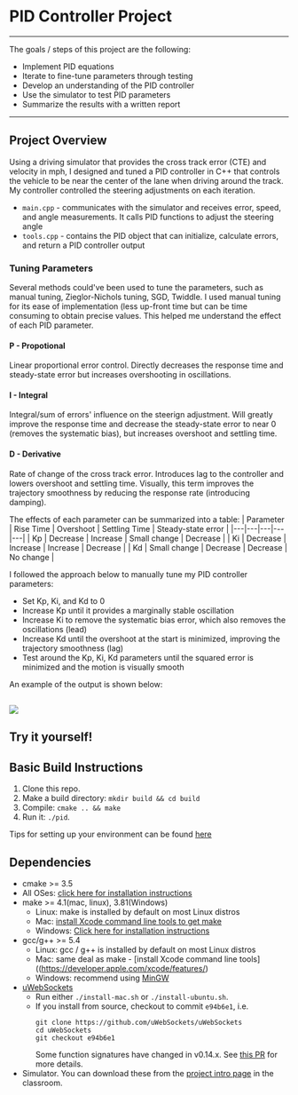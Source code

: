 # PID Controller Project
---
The goals / steps of this project are the following:
* Implement PID equations
* Iterate to fine-tune parameters through testing
* Develop an understanding of the PID controller
* Use the simulator to test PID parameters
* Summarize the results with a written report


[//]: # (Image References)

[image1]: report_images/Sim1.JPG

---
## Project Overview
Using a driving simulator that provides the cross track error (CTE) and velocity in mph, I designed and tuned a PID controller in C++ that controls the vehicle to be near the center of the lane when driving around the track. My controller controlled the steering adjustments on each iteration.

* `main.cpp` - communicates with the simulator and receives error, speed, and angle measurements. It calls PID functions to adjust the steering angle
* `tools.cpp` - contains the PID object that can initialize, calculate errors, and return a PID controller output

### Tuning Parameters
Several methods could've been used to tune the parameters, such as manual tuning, Zieglor-Nichols tuning, SGD, Twiddle. I used manual tuning for its ease of implementation (less up-front time but can be time consuming to obtain precise values. This helped me understand the effect of each PID parameter.

#### P - Propotional
Linear proportional error control. Directly decreases the response time and steady-state error but increases overshooting in oscillations.

#### I - Integral
Integral/sum of errors' influence on the steerign adjustment. Will greatly improve the response time and decrease the steady-state error to near 0 (removes the systematic bias), but increases overshoot and settling time.

#### D - Derivative
Rate of change of the cross track error. Introduces lag to the controller and lowers overshoot and settling time. Visually, this term improves the trajectory smoothness by reducing the response rate (introducing damping).

The effects of each parameter can be summarized into a table:
| Parameter | Rise Time | Overshoot | Settling Time | Steady-state error |
|---|---|---|---|---|
| Kp | Decrease | Increase | Small change | Decrease |
| Ki | Decrease | Increase | Increase | Decrease |
| Kd | Small change | Decrease | Decrease | No change |

I followed the approach below to manually tune my PID controller parameters:

* Set Kp, Ki, and Kd to 0
* Increase Kp until it provides a marginally stable oscillation
* Increase Ki to remove the systematic bias error, which also removes the oscillations (lead)
* Increase Kd until the overshoot at the start is minimized, improving the trajectory smoothness (lag)
* Test around the Kp, Ki, Kd parameters until the squared error is minimized and the motion is visually smooth

An example of the output is shown below:

![][image1]
---
## Try it yourself!

## Basic Build Instructions

1. Clone this repo.
2. Make a build directory: `mkdir build && cd build`
3. Compile: `cmake .. && make`
4. Run it: `./pid`. 

Tips for setting up your environment can be found [here](https://classroom.udacity.com/nanodegrees/nd013/parts/40f38239-66b6-46ec-ae68-03afd8a601c8/modules/0949fca6-b379-42af-a919-ee50aa304e6a/lessons/f758c44c-5e40-4e01-93b5-1a82aa4e044f/concepts/23d376c7-0195-4276-bdf0-e02f1f3c665d)

## Dependencies

* cmake >= 3.5
 * All OSes: [click here for installation instructions](https://cmake.org/install/)
* make >= 4.1(mac, linux), 3.81(Windows)
  * Linux: make is installed by default on most Linux distros
  * Mac: [install Xcode command line tools to get make](https://developer.apple.com/xcode/features/)
  * Windows: [Click here for installation instructions](http://gnuwin32.sourceforge.net/packages/make.htm)
* gcc/g++ >= 5.4
  * Linux: gcc / g++ is installed by default on most Linux distros
  * Mac: same deal as make - [install Xcode command line tools]((https://developer.apple.com/xcode/features/)
  * Windows: recommend using [MinGW](http://www.mingw.org/)
* [uWebSockets](https://github.com/uWebSockets/uWebSockets)
  * Run either `./install-mac.sh` or `./install-ubuntu.sh`.
  * If you install from source, checkout to commit `e94b6e1`, i.e.
    ```
    git clone https://github.com/uWebSockets/uWebSockets 
    cd uWebSockets
    git checkout e94b6e1
    ```
    Some function signatures have changed in v0.14.x. See [this PR](https://github.com/udacity/CarND-MPC-Project/pull/3) for more details.
* Simulator. You can download these from the [project intro page](https://github.com/udacity/self-driving-car-sim/releases) in the classroom.
